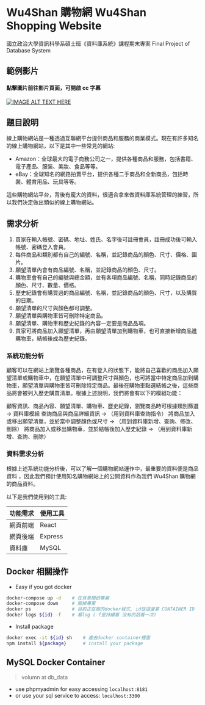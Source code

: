 # Wu4Shan 購物網 Wu4Shan Shopping Website
國立政治大學資訊科學系碩士班《資料庫系統》課程期末專案 Final Project of Database System

## **範例影片**
#### 點擊圖片前往影片頁面，可開啟 cc 字幕
[![IMAGE ALT TEXT HERE](https://static.coderbridge.com/img/juifuhung/3543115120874b35b067d4f9125b2b4a.png)](https://youtu.be/R_VLtVZxPIA)

## **題目說明**
線上購物網站是一種透過互聯網平台提供商品和服務的商業模式。現在有許多知名的線上購物網站，以下是其中一些常見的網站:

- Amazon：全球最大的電子商務公司之一，提供各種商品和服務，包括書籍、電子產品、服裝、美妝、食品等等。
- eBay：全球知名的網路拍賣平台，提供各種二手商品和全新商品，包括時裝、體育用品、玩具等等。

這些購物網站平台，背後有龐大的資料，很適合拿來做資料庫系統管理的練習，所以我們決定做出類似的線上購物網站。

## **需求分析**

1. 買家在輸入帳號、密碼、地址、姓氏、名字後可註冊會員，註冊成功後可輸入帳號、密碼登入會員。
2. 每件商品和類別都有自己的編號、名稱，並記錄商品的顏色、尺寸、價格、圖片。
3. 願望清單內會有商品編號、名稱，並記錄商品的顏色、尺寸。
4. 購物車會有自己的編號與總金額，並有各項商品編號、名稱，同時記錄商品的顏色、尺寸、數量、價格。
5. 歷史紀錄會有購買過的商品編號、名稱，並記錄商品的顏色、尺寸，以及購買的日期。
6. 願望清單的尺寸與顏色都可調整。
7. 願望清單與購物車皆可刪除特定商品。
8. 願望清單、購物車和歷史紀錄的內容一定要是商品品項。
9. 買家可將商品加入願望清單，再由願望清單加到購物車，也可直接新增商品進購物車，結帳後成為歷史紀錄。

### **系統功能分析**
顧客可以在網站上瀏覽各種商品，在有登入的狀態下，能將自己喜歡的商品加入願望清單或購物車中，在願望清單中可調整尺寸與顏色，也可將當中特定商品加到購物車，願望清單與購物車皆可刪除特定商品。最後在購物車點選結帳之後，這些商品將會被列入歷史購買清單。根據上述說明，我們將會有以下的模組功能：
 
顧客資訊、商品內容、願望清單、購物車、歷史紀錄，瀏覽商品時可根據類別篩選
→ 資料庫模組
查詢商品與商品詳細資訊
→ （用到資料庫查詢指令）
將商品加入或移出願望清單，並於當中調整顏色或尺寸 
→ （用到資料庫新增、查詢、修改、刪除）
將商品加入或移出購物車，並於結帳後加入歷史紀錄
→ （用到資料庫新增、查詢、刪除）

### **資料需求分析**
根據上述系統功能分析後，可以了解一個購物網站運作中，最重要的資料便是商品資料 ，因此我們預計使用知名購物網站上的公開資料作為我們 Wu4Shan 購物網的商品資料。

以下是我們使用到的工具:

|功能需求|使用工具|
|----|----|
|網頁前端|React|
|網頁後端|Express|
|資料庫|MySQL|

## **Docker 相關操作**

- Easy if you got docker

```sh
docker-compose up -d    # 在背景開啟專案
docker-compose down     # 關掉專案
docker ps               # 目前正在跑的docker程式, id從這邊拿 CONTAINER ID
docker logs ${id} -f    # 看log (-f是持續看 沒有的話看一次)
```

- Install package
```sh
docker exec -it ${id} sh    # 進去docker container裡面
npm install ${package}      # install your package
```

## **MySQL Docker Container**
> volumn at db_data
- use phpmyadmin for easy accessing `localhost:8181`
- or use your sql service to access: `localhost:3300`
